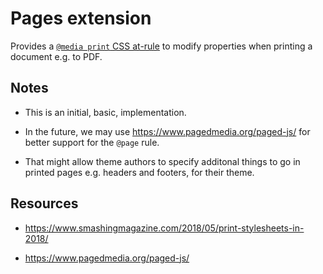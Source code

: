 # Pages extension

Provides a [`@media print` CSS at-rule](https://developer.mozilla.org/en-US/docs/Web/CSS/@page) to modify properties when printing a document e.g. to PDF.

## Notes

- This is an initial, basic, implementation.

- In the future, we may use https://www.pagedmedia.org/paged-js/ for better support for the `@page` rule.

- That might allow theme authors to specify additonal things to go in printed pages e.g. headers and footers, for their theme.

## Resources

- https://www.smashingmagazine.com/2018/05/print-stylesheets-in-2018/

- https://www.pagedmedia.org/paged-js/
